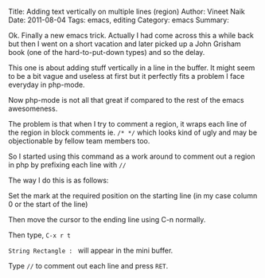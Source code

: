 Title: Adding text vertically on multiple lines (region)
Author: Vineet Naik
Date: 2011-08-04
Tags: emacs, editing
Category: emacs
Summary:

Ok. Finally a new emacs trick. Actually I had come across this a while
back but then I went on a short vacation and later picked up a John
Grisham book (one of the hard-to-put-down types) and so the delay.

This one is about adding stuff vertically in a line in the buffer. It
might seem to be a bit vague and useless at first but it perfectly
fits a problem I face everyday in php-mode.

Now php-mode is not all that great if compared to the rest of the
emacs awesomeness.

The problem is that when I try to comment a region, it wraps each line
of the region in block comments ie. ``/* */`` which looks kind of ugly
and may be objectionable by fellow team members too.

So I started using this command as a work around to comment out a
region in php by prefixing each line with ``//``

The way I do this is as follows:

Set the mark at the required position on the starting line (in my case
column 0 or the start of the line)

Then move the cursor to the ending line using C-n normally.

Then type, ``C-x r t``

``String Rectangle : `` will appear in the mini buffer.

Type ``//`` to comment out each line and press ``RET``.
